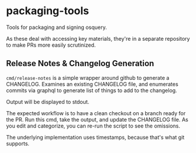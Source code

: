 # packaging-tools

Tools for packaging and signing osquery. 

As these deal with accessing key materials, they're in a separate
repository to make PRs more easily scrutinized.

## Release Notes & Changelog Generation

`cmd/release-notes` is a simple wrapper around github to generate a
CHANGELOG. Examines an existing CHANGELOG file, and enumerates commits
via graphql to generate list of things to add to the changelog. 

Output will be displayed to stdout.

The expected workflow is to have a clean checkout on a branch ready
for the PR. Run this cmd, take the output, and update the CHANGELOG
file. As you edit and categorize, you can re-run the script to see the
omissions.

The underlying implementation uses timestamps, because that's what git
supports.
